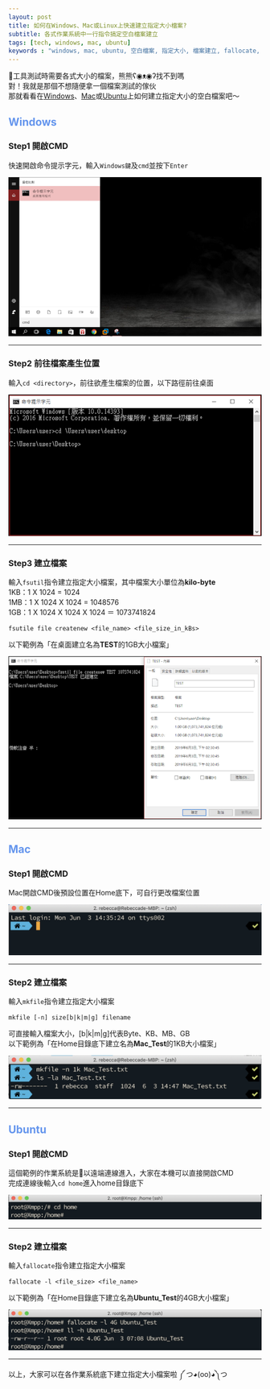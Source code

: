 ```yaml
---
layout: post
title: 如何在Windows、Mac或Linux上快速建立指定大小檔案?
subtitle: 各式作業系統中一行指令搞定空白檔案建立
tags: [tech, windows, mac, ubuntu]
keywords : "windows, mac, ubuntu, 空白檔案, 指定大小, 檔案建立, fallocate, mkfile, fsutil" 
---
```


工具測試時需要各式大小的檔案，熊熊ʕ◉ᴥ◉ʔ找不到嗎<br>
對！我就是那個不想隨便拿一個檔案測試的傢伙<br>
那就看看在[Windows](#windows)、[Mac](#mac)或[Ubuntu](#ubuntu)上如何建立指定大小的空白檔案吧～<br>

##  <font color="#6495ED">Windows</font>

### Step1 開啟CMD

快速開啟命令提示字元，輸入`Windows鍵`及`cmd`並按下`Enter`<br>

![w-1](/img/1080603/w-1.png)

------------

### Step2 前往檔案產生位置

輸入`cd <directory>`，前往欲產生檔案的位置，以下路徑前往桌面<br>

![w-2](/img/1080603/w-2.PNG)

------------

### Step3 建立檔案

輸入`fsutil`指令建立指定大小檔案，其中檔案大小單位為**kilo-byte**<br>
1KB：1 X 1024 = 1024<br>
1MB：1 X 1024 X 1024 = 1048576<br>
1GB：1 X 1024 X 1024 X 1024 ＝ 1073741824<br>
```shell
fsutile file createnew <file_name> <file_size_in_kBs>
```
以下範例為「在桌面建立名為**TEST**的1GB大小檔案」<br>

![w-3](/img/1080603/w-3.PNG)

------------

##  <font color="#6495ED">Mac</font>

### Step1 開啟CMD

Mac開啟CMD後預設位置在Home底下，可自行更改檔案位置<br>

![m-1](/img/1080603/m-1.png)

------------

### Step2 建立檔案

輸入`mkfile`指令建立指定大小檔案<br>
```shell
mkfile [-n] size[b|k|m|g] filename
```
可直接輸入檔案大小，[b|k|m|g]代表Byte、KB、MB、GB<br>
以下範例為「在Home目錄底下建立名為**Mac_Test**的1KB大小檔案」<br>

![m-2](/img/1080603/m-2.png)

------------

##  <font color="#6495ED">Ubuntu</font>

### Step1 開啟CMD

這個範例的作業系統是以遠端連線進入，大家在本機可以直接開啟CMD<br>
完成連線後輸入`cd home`進入home目錄底下<br>

![u-1](/img/1080603/u-1.png)

------------

### Step2 建立檔案

輸入`fallocate`指令建立指定大小檔案<br>
```shell
fallocate -l <file_size> <file_name>
```
以下範例為「在Home目錄底下建立名為**Ubuntu_Test**的4GB大小檔案」<br>

![u-2](/img/1080603/u-2.png)

----------

以上，大家可以在各作業系統底下建立指定大小檔案啦 ༼ つ◕(oo)◕༽つ<br>
